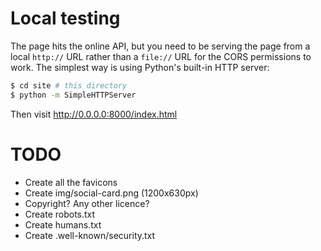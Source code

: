 # Local testing

The page hits the online API, but you need to be serving the page from a local
`http://` URL rather than a `file://` URL for the CORS permissions to work. The
simplest way is using Python's built-in HTTP server:

```bash
$ cd site # this directory
$ python -m SimpleHTTPServer
```

Then visit http://0.0.0.0:8000/index.html


# TODO

 - Create all the favicons
 - Create img/social-card.png (1200x630px)
 - Copyright? Any other licence?
 - Create robots.txt
 - Create humans.txt
 - Create .well-known/security.txt
